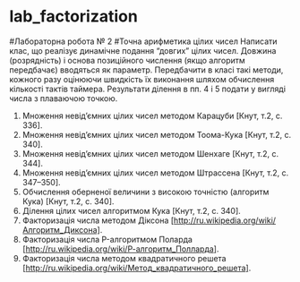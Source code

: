 # lab_factorization 
#Лабораторна робота № 2
#Точна арифметика цілих чисел
Написати клас, що реалізує динамічне подання “довгих” цілих чисел. Довжина
(розрядність) і основа позиційного числення (якщо алгоритм передбачає) вводяться як
параметр. Передбачити в класі такі методи, кожного разу оцінюючи швидкість їх
виконання шляхом обчислення кількості тактів таймера. Результати ділення в пп. 4 і 5
подати у вигляді числа з плаваючою точкою.
1. Множення невід’ємних цілих чисел методом Карацуби [Кнут, т.2, с. 336].
2. Множення невід’ємних цілих чисел методом Тоома-Кука [Кнут, т.2, с. 340].
3. Множення невід’ємних цілих чисел методом Шенхаге [Кнут, т.2, с. 344].
4. Множення невід’ємних цілих чисел методом Штрассена [Кнут, т.2, с. 347–350].
5. Обчислення оберненої величини з високою точністю (алгоритм Кука) [Кнут, т.2,
с. 340].
6. Ділення цілих чисел алгоритмом Кука [Кнут, т.2, с. 340].
7. Факторизація числа методом Діксона
[http://ru.wikipedia.org/wiki/Алгоритм_Диксона].
8. Факторизація числа P-алгоритмом Поларда
 [http://ru.wikipedia.org/wiki/Р-алгоритм_Полларда].
9. Факторизація числа методом квадратичного решета
[http://ru.wikipedia.org/wiki/Метод_квадратичного_решета].

